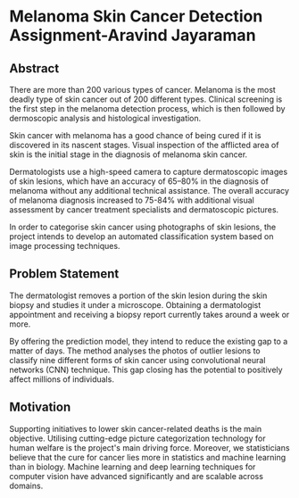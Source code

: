 
# Melanoma Skin Cancer Detection Assignment-Aravind Jayaraman
## Abstract

There are more than 200 various types of cancer. Melanoma is the most deadly type of skin cancer out of 200 different types. Clinical screening is the first step in the melanoma detection process, which is then followed by dermoscopic analysis and histological investigation.

Skin cancer with melanoma has a good chance of being cured if it is discovered in its nascent stages. Visual inspection of the afflicted area of skin is the initial stage in the diagnosis of melanoma skin cancer.

Dermatologists use a high-speed camera to capture dermatoscopic images of skin lesions, which have an accuracy of 65–80% in the diagnosis of melanoma without any additional technical assistance. The overall accuracy of melanoma diagnosis increased to 75-84% with additional visual assessment by cancer treatment specialists and dermatoscopic pictures.

In order to categorise skin cancer using photographs of skin lesions, the project intends to develop an automated classification system based on image processing techniques.

## Problem Statement
The dermatologist removes a portion of the skin lesion during the skin biopsy and studies it under a microscope. Obtaining a dermatologist appointment and receiving a biopsy report currently takes around a week or more.

By offering the prediction model, they intend to reduce the existing gap to a matter of days. The method analyses the photos of outlier lesions to classify nine different forms of skin cancer using convolutional neural networks (CNN) technique. This gap closing has the potential to positively affect millions of individuals.

## Motivation
Supporting initiatives to lower skin cancer-related deaths is the main objective. Utilising cutting-edge picture categorization technology for human welfare is the project's main driving force. Moreover, we statisticians believe that the cure for cancer lies more in statistics and machine learning than in biology. Machine learning and deep learning techniques for computer vision have advanced significantly and are scalable across domains.

